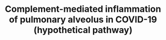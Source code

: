 ---
annotations:
- id: CL:0010003
  parent: animal cell
  type: Cell Type Ontology
  value: epithelial cell of alveolus of lung
- id: DOID:0080600
  parent: disease by infectious agent
  type: Disease Ontology
  value: COVID-19
- id: PW:0000504
  parent: regulatory pathway
  type: Pathway Ontology
  value: lectin complement pathway
authors:
- Susan
- Eweitz
description: Hypothetical pathway for complement-mediated inflammation of the pulmonary
  alveolus in COVID-19. AEC‐II=Type II alveolar epithelial cell, EC=endothelial cells
  and MC=monocytes.
last-edited: 2021-11-29
organisms:
- Homo sapiens
redirect_from:
- /index.php/Pathway:WP5148
- /instance/WP5148
revision: null
schema-jsonld:
- '@context': https://schema.org/
  '@id': https://wikipathways.github.io/pathways/WP5148.html
  '@type': Dataset
  creator:
    '@type': Organization
    name: WikiPathways
  description: Hypothetical pathway for complement-mediated inflammation of the pulmonary
    alveolus in COVID-19. AEC‐II=Type II alveolar epithelial cell, EC=endothelial
    cells and MC=monocytes.
  keywords:
  - ACE2
  - C3
  - C3AR1
  - C5
  - C5AR1
  - C5b
  - C6
  - C7
  - C8
  - C9
  - Coagulaton activation
  - Collectin-11
  - Complement activation
  - Ficolin-1
  - MASP2
  license: CC0
  name: Complement-mediated inflammation of pulmonary alveolus in COVID-19 (hypothetical
    pathway)
seo: CreativeWork
title: Complement-mediated inflammation of pulmonary alveolus in COVID-19 (hypothetical
  pathway)
wpid: WP5148
---